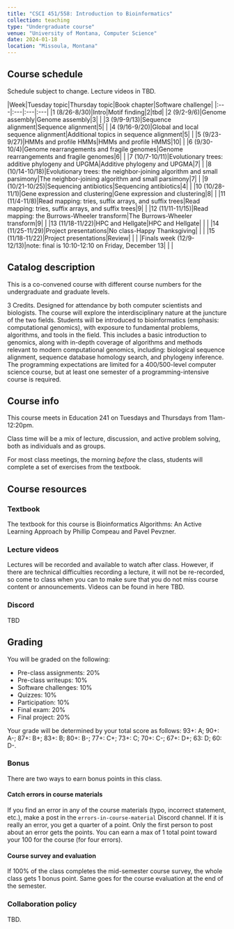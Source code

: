```yaml
---
title: "CSCI 451/558: Introduction to Bioinformatics"
collection: teaching
type: "Undergraduate course"
venue: "University of Montana, Computer Science"
date: 2024-01-18
location: "Missoula, Montana"
---
```


## Course schedule

Schedule subject to change. Lecture videos in TBD.

|Week|Tuesday topic|Thursday topic|Book chapter|Software challenge|
|:---|:---|:---|:---|
|1 (8/26-8/30)|Intro|Motif finding|2|tbd|
|2 (9/2-9/6)|Genome assembly|Genome assembly|3| |
|3 (9/9-9/13)|Sequence alignment|Sequence alignment|5| |
|4 (9/16-9/20)|Global and local sequence alignment|Additional topics in sequence alignment|5| |
|5 (9/23-9/27)|HMMs and profile HMMs|HMMs and profile HMMS|10| |
|6 (9/30-10/4)|Genome rearrangements and fragile genomes|Genome rearrangements and fragile genomes|6| |
|7 (10/7-10/11)|Evolutionary trees: additive phylogeny and UPGMA|Additive phylogeny and UPGMA|7| |
|8 (10/14-10/18)|Evolutionary trees: the neighbor-joining algorithm and small parsimony|The neighbor-joining algorithm and small parsimony|7| |
|9 (10/21-10/25)|Sequencing antibiotics|Sequencing antibiotics|4| |
|10 (10/28-11/1)|Gene expression and clustering|Gene expression and clustering|8| |
|11 (11/4-11/8)|Read mapping: tries, suffix arrays, and suffix trees|Read mapping: tries, suffix arrays, and suffix trees|9| |
|12 (11/11-11/15)|Read mapping: the Burrows-Wheeler transform|The Burrows-Wheeler transform|9| |
|13 (11/18-11/22)|HPC and Hellgate|HPC and Hellgate| | |
|14 (11/25-11/29)|Project presentations|No class-Happy Thanksgiving| | |
|15 (11/18-11/22)|Project presentations|Review| | |
|Finals week (12/9-12/13)|note: final is 10:10-12:10 on Friday, December 13| | |

## Catalog description

This is a co-convened course with different course numbers for the undergraduate and graduate levels.

3 Credits. Designed for attendance by both computer scientists and biologists. The course will explore the interdisciplinary nature at the juncture of the two fields. Students will be introduced to bioinformatics (emphasis: computational genomics), with exposure to fundamental problems, algorithms, and tools in the field. This includes a basic introduction to genomics, along with in-depth coverage of algorithms and methods relevant to modern computational genomics, including: biological sequence alignment, sequence database homology search, and phylogeny inference. The programming expectations are limited for a 400/500-level computer science course, but at least one semester of a programming-intensive course is required.

## Course info

This course meets in Education 241 on Tuesdays and Thursdays from
11am-12:20pm.

Class time will be a mix of lecture, discussion, and active problem solving, both as
individuals and as groups.

For most class meetings, the morning *before* the class, students will complete
a set of exercises from the textbook.

## Course resources

### Textbook

The textbook for this course is Bioinformatics Algorithms: An Active Learning
Approach by Phillip Compeau and Pavel Pevzner.

### Lecture videos

Lectures will be recorded and available to watch after class. However, if there are
technical difficulties recording a lecture, it will not be re-recorded, so come
to class when you can to make sure that you do not miss course content or
announcements. Videos can be found in here TBD.

### Discord

TBD

## Grading

You will be graded on the following:
* Pre-class assignments: 20%
* Pre-class writeups: 10%
* Software challenges: 10%
* Quizzes: 10%
* Participation: 10%
* Final exam: 20%
* Final project: 20%

Your grade will be determined by your total score as follows:
93+: A; 90+: A-; 87+: B+; 83+: B; 80+: B-; 77+: C+; 73+: C; 70+: C-; 67+: D+; 63: D; 60: D-.

### Bonus

There are two ways to earn bonus points in this class.

#### Catch errors in course materials

If you find an error in any of the course materials (typo, incorrect statement, etc.), make a post in the `errors-in-course-material` Discord channel.
If it is really an error, you get a
quarter of a point. Only the first person to post about an error gets the points. You can earn a max of 1 total point toward your 100 for the course (for four errors).

#### Course survey and evaluation

If 100% of the class completes the mid-semester course survey, the whole
class gets 1 bonus point. Same goes for the course evaluation at the end of the
semester.

### Collaboration policy

TBD.
